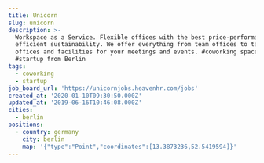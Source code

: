 ```yaml
---
title: Unicorn
slug: unicorn
description: >-
  Workspace as a Service. Flexible offices with the best price-performance and
  efficient sustainability. We offer everything from team offices to tailor-made
  offices and facilities for your meetings and events. #coworking spaces
  #startup from Berlin
tags:
  - coworking
  - startup
job_board_url: 'https://unicornjobs.heavenhr.com/jobs'
created_at: '2020-01-10T09:30:50.000Z'
updated_at: '2019-06-16T10:46:08.000Z'
cities:
  - berlin
positions:
  - country: germany
    city: berlin
    map: '{"type":"Point","coordinates":[13.3873236,52.5419594]}'
---
```


